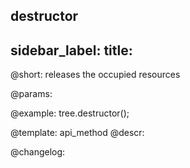 destructor
---
sidebar_label: 
title: 
---          

@short: releases the occupied resources


@params:




@example:
tree.destructor();


@template: api_method
@descr:





@changelog:


